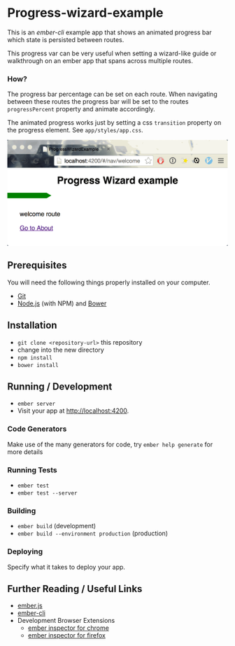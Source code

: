 # Progress-wizard-example

This is an *ember-cli* example app that shows an animated progress bar which
state is persisted between routes.

This progress var can be very useful when setting a wizard-like guide
or walkthrough on an ember app that spans across multiple routes.

### How?

The progress bar percentage can be set on each route. When navigating between
these routes the progress bar will be set to the routes `progressPercent`
property and animate accordingly.

The animated progress works just by setting a css `transition` property on the
progress element. See `app/styles/app.css`.

![Progress Wizard](./public/progress-wizard-gif.gif "Progress Wizard")

## Prerequisites

You will need the following things properly installed on your computer.

* [Git](http://git-scm.com/)
* [Node.js](http://nodejs.org/) (with NPM) and [Bower](http://bower.io/)

## Installation

* `git clone <repository-url>` this repository
* change into the new directory
* `npm install`
* `bower install`

## Running / Development

* `ember server`
* Visit your app at [http://localhost:4200](http://localhost:4200).

### Code Generators

Make use of the many generators for code, try `ember help generate` for more details

### Running Tests

* `ember test`
* `ember test --server`

### Building

* `ember build` (development)
* `ember build --environment production` (production)

### Deploying

Specify what it takes to deploy your app.

## Further Reading / Useful Links

* [ember.js](http://emberjs.com/)
* [ember-cli](http://www.ember-cli.com/)
* Development Browser Extensions
  * [ember inspector for chrome](https://chrome.google.com/webstore/detail/ember-inspector/bmdblncegkenkacieihfhpjfppoconhi)
  * [ember inspector for firefox](https://addons.mozilla.org/en-US/firefox/addon/ember-inspector/)

